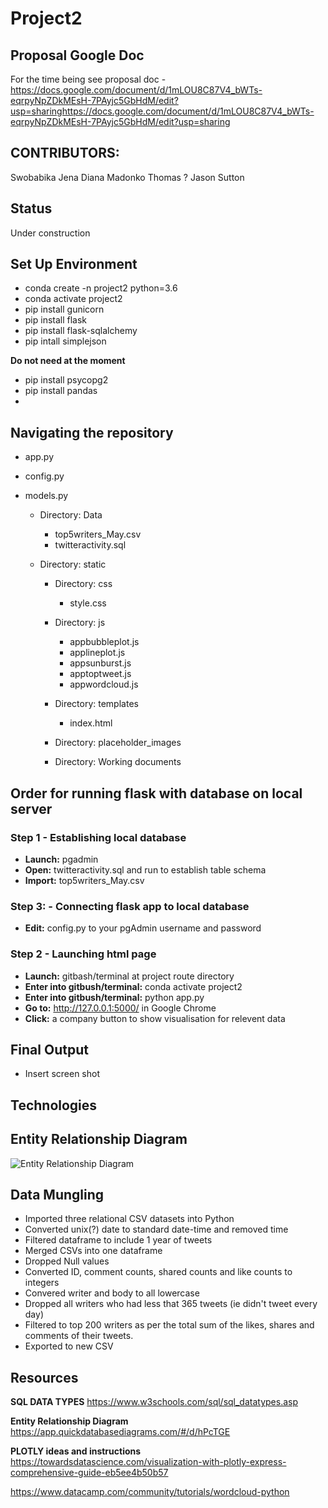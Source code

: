 # Project2

## Proposal Google Doc
For the time being see proposal doc -
https://docs.google.com/document/d/1mLOU8C87V4_bWTs-eqrpyNpZDkMEsH-7PAyjc5GbHdM/edit?usp=sharinghttps://docs.google.com/document/d/1mLOU8C87V4_bWTs-eqrpyNpZDkMEsH-7PAyjc5GbHdM/edit?usp=sharing

## CONTRIBUTORS:
Swobabika Jena
Diana Madonko
Thomas ? 
Jason Sutton

## Status
Under construction

## Set Up Environment
* conda create -n project2 python=3.6
* conda activate project2
* pip install gunicorn
* pip install flask
* pip install flask-sqlalchemy
* pip intall simplejson

**Do not need at the moment**
* pip install psycopg2
* pip install pandas
* 

## Navigating the repository
* app.py
* config.py
* models.py

    * Directory: Data
        * top5writers_May.csv
        * twitteractivity.sql
    
    * Directory: static
    
        * Directory: css
            * style.css
            
        * Directory: js
            * appbubbleplot.js
            * applineplot.js
            * appsunburst.js
            * apptoptweet.js
            * appwordcloud.js
            
        * Directory: templates
            * index.html
                
        * Directory: placeholder_images
        * Directory: Working documents

## Order for running flask with database on local server

### Step 1 - Establishing local database
* **Launch:** pgadmin
* **Open:** twitteractivity.sql and run to establish table schema
* **Import:** top5writers_May.csv

### Step 3: - Connecting flask app to local database 
* **Edit:** config.py to your pgAdmin username and password

### Step 2 - Launching html page
* **Launch:** gitbash/terminal at project route directory
* **Enter into gitbush/terminal:** conda activate project2
* **Enter into gitbush/terminal:** python app.py
* **Go to:** http://127.0.0.1:5000/ in Google Chrome
* **Click:** a company button to show visualisation for relevent data

## Final Output
* Insert screen shot


## Technologies



## Entity Relationship Diagram
![Entity Relationship Diagram](https://github.com/jMacProd/javascript-challenge/blob/main/Process%20Maps/UFO_Dynamic_Table_Webpage_Part1.png)


## Data Mungling
* Imported three relational CSV datasets into Python
* Converted unix(?) date to standard date-time and removed time
* Filtered dataframe to include 1 year of tweets
* Merged CSVs into one dataframe
* Dropped Null values
* Converted ID, comment counts, shared counts and like counts to integers
* Convered writer and body to all lowercase
* Dropped all writers who had less that 365 tweets (ie didn't tweet every day)
* Filtered to top 200 writers as per the total sum of the likes, shares and comments of their tweets. 
* Exported to new CSV


## Resources
**SQL DATA TYPES**
https://www.w3schools.com/sql/sql_datatypes.asp

**Entity Relationship Diagram**
https://app.quickdatabasediagrams.com/#/d/hPcTGE

**PLOTLY ideas and instructions**
https://towardsdatascience.com/visualization-with-plotly-express-comprehensive-guide-eb5ee4b50b57

https://www.datacamp.com/community/tutorials/wordcloud-python

